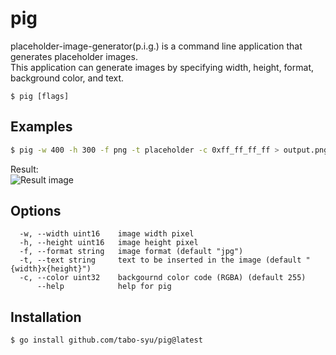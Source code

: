 # pig

placeholder-image-generator(p.i.g.) is a command line application that generates placeholder images.  
This application can generate images by specifying width, height, format, background color, and text.

```
$ pig [flags]
```

## Examples

```bash
$ pig -w 400 -h 300 -f png -t placeholder -c 0xff_ff_ff_ff > output.png
```

Result:  
![Result image](https://user-images.githubusercontent.com/45633620/207982130-8bb9d310-e57a-44ad-814c-3f027f8bd047.png)

## Options

```
  -w, --width uint16    image width pixel
  -h, --height uint16   image height pixel
  -f, --format string   image format (default "jpg")
  -t, --text string     text to be inserted in the image (default "{width}x{height}")
  -c, --color uint32    backgournd color code (RGBA) (default 255)
      --help            help for pig
```

## Installation

```bash
$ go install github.com/tabo-syu/pig@latest
```

